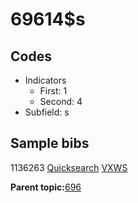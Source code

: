 # 69614$s

## Codes

-   Indicators
    -   First: 1
    -   Second: 4
-   Subfield: s

## Sample bibs

1136263 [Quicksearch](https://search.library.yale.edu/catalog/1136263) [VXWS](http://prodorbis.library.yale.edu:7014/vxws/GetHoldingsService?bibId=1136263)

**Parent topic:**[696](../../tags/696/696.md)

